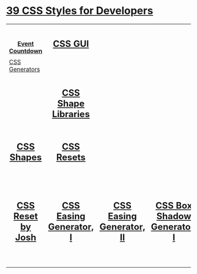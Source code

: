 <h1 id="title"><a href="https://www.frontendplanet.com/useful-css-tools/" target="_blank" rel="noopener">39 CSS Styles for Developers</a></h1>

<table>
<tr>
<th align="center">
<img width="441" height="1">
<h2></h2><a href="https://chrisburnell.com/event-countdown/" target="_blank" rel="noopener">Event Countdown</a></h2>
</small>
</th>
<th align="center">
<img width="441" height="1">
<h2><a href="https://cssgui.com/" target="_blank" rel="noopener">CSS GUI</a></h2>
</th>
</tr>
<tr>
<td><a href="https://css-generators.com/polygon-shape/" target="_blank" rel="noopener">CSS Generators</a></td>
</tr>
<tr>
<td align="center">

</td>
<td align="center">

## <a href="https://css-generators.com/ribbon-shapes/" target="_blank" rel="noopener">CSS Shape Libraries</a>

</td>
</tr>
<tr>
<td align="center">

## <a href="https://getcssscan.com/css-shapes" target="_blank" rel="noopener">CSS Shapes</a>

</td>
<td align="center">

## <a href="https://piccalil.li/blog/a-more-modern-css-reset/" target="_blank" rel="noopener">CSS Resets</a>

</td>
</tr>
<tr><td align="center">

## <a href="https://www.joshwcomeau.com/css/custom-css-reset/" target="_blank" rel="noopener">CSS Reset by Josh</a>

</td>
<td align="center">

## <a href="https://easyeasings.mauri.app/" target="_blank" rel="noopener">CSS Easing Generator, I</a>

</td>
<td align="center">

## <a href="https://epiceasing.com/?curve=0.470%2C0.000%2C0.745%2C0.715&language=css" target="_blank" rel="noopener">CSS Easing Generator, II</a>

</td>
<td align="center">

## <a href="https://alvarotrigo.com/shadow-gradients/" target="_blank" rel="noopener">CSS Box Shadow Generator, I</a>

</td>
<td align="center">

## <a href="https://boxshadows.xyz/" target="_blank" rel="noopener">CSS Box Shadow Generator, II</a>

</td>
<td align="center">

## <a href="https://flexbox.tech/" target="_blank" rel="noopener">CSS Flexbox Generator, I</a>

</td>
<td align="center">

## <a href="https://www.flexer.dev/" target="_blank" rel="noopener">CSS Flexbox Generator, II</a>

</td>
<td align="center">

## <a href="https://gridle.dev/" target="_blank" rel="noopener">CSS Grid Generator, I</a>

</td>
<td align="center">

## <a href="https://cssgrid-generator.netlify.app/" target="_blank" rel="noopener">CSS Grid Generator, II</a>

</td>
<td align="center">

## <a href="https://playground.eddydezuraud.com/craft/radius-master/" target="_blank" rel="noopener">CSS Border Radius Generator, I</a>

</td>
<td align="center">

## <a href="https://9elements.github.io/fancy-border-radius/" target="_blank" rel="noopener">CSS Border Radius Generator, II</a>

</td>
<td align="center">

## <a href="" target="_blank" rel="noopener">CSS Bor=der Generator, I</a>
https://wavier.art/

</td>
<td align="center">

## <a href="https://css-generators.com/custom-borders/" target="_blank" rel="noopener">CSS Border Generator, II</a>

</td>
<td align="center">

## <a href="https://open-props.style/" target="_blank" rel="noopener">Open Props (A whole lot of CSS stuff)</a>

</td>
<td align="center">

## <a href="https://www.metallicss.com/" target="_blank" rel="noopener">Metallic CSS</a>

</td>
<td align="center">

## <a href="https://scrollbar.app/" target="_blank" rel="noopener">CSS Scrollbar</a>

</td>
<td align="center">

## <a href="https://edent.gitlab.io/paper-prototype-css/" target="_blank" rel="noopener">Paper Prototypoe CSS</a>

</td>
<td align="center">

## <a href="https://lightningcss.dev/" target="_blank" rel="noopener">Lightening CSS</a>
An extremely fast CSS parser, transformer, bundler, and minifier.

</td>
<td align="center">

## <a href="https://chr15m.github.io/DoodleCSS/" target="_blank" rel="noopener">Doodle CSS</a>

</td>
<td align="center">

## <a href="https://github.com/brandonmcconnell/typed.css" target="_blank" rel="noopener">CSS Text Typing Animation</a>

</td>
<td align="center">

## <a href="https://codeadrian.github.io/clay.css/" target="_blank" rel="noopener">CSS Clay</a>

</td>
<td align="center">

## <a href="https://www.frontendplanet.com/best-icon-libraries/" target="_blank" rel="noopener">Icon Libraries</a>

</td>
<td align="center">

## <a href="" target="_blank" rel="noopener">Chrome Extensions for Developers</a>
https://www.frontendplanet.com/top-chrome-extensions-for-frontend-developers/
</td>
</tr>
</table>

